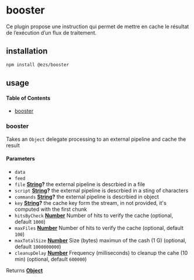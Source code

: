 # booster

Ce plugin propose une instruction qui permet de mettre en cache le résultat de l’exécution d’un flux de traitement.

## installation

```bash
npm install @ezs/booster
```

## usage

<!-- Generated by documentation.js. Update this documentation by updating the source code. -->

#### Table of Contents

-   [booster](#booster)

### booster

Takes an `Object` delegate processing to an external pipeline and cache the result

#### Parameters

-   `data`
-   `feed`
-   `file` **[String](https://developer.mozilla.org/docs/Web/JavaScript/Reference/Global_Objects/String)?** the external pipeline is descrbied in a file
-   `script` **[String](https://developer.mozilla.org/docs/Web/JavaScript/Reference/Global_Objects/String)?** the external pipeline is descrbied in a sting of characters
-   `commands` **[String](https://developer.mozilla.org/docs/Web/JavaScript/Reference/Global_Objects/String)?** the external pipeline is descrbied in object
-   `key` **[String](https://developer.mozilla.org/docs/Web/JavaScript/Reference/Global_Objects/String)?** the cache key form the stream, in not provided, it's computed with the first chunk
-   `hitsByCheck` **[Number](https://developer.mozilla.org/docs/Web/JavaScript/Reference/Global_Objects/Number)** Number of hits to verify the cache (optional, default `1000`)
-   `maxFiles` **[Number](https://developer.mozilla.org/docs/Web/JavaScript/Reference/Global_Objects/Number)** Number of hits to verify the cache (optional, default `100`)
-   `maxTotalSize` **[Number](https://developer.mozilla.org/docs/Web/JavaScript/Reference/Global_Objects/Number)** Size (bytes) maximun of the cash (1 G) (optional, default `1000000000`)
-   `cleanupDelay` **[Number](https://developer.mozilla.org/docs/Web/JavaScript/Reference/Global_Objects/Number)** Frequency (milliseconds) to cleanup the cahe (10 min) (optional, default `600000`)

Returns **[Object](https://developer.mozilla.org/docs/Web/JavaScript/Reference/Global_Objects/Object)**
